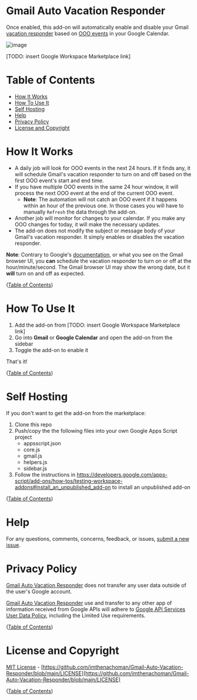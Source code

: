 # Gmail Auto Vacation Responder

Once enabled, this add-on will automatically enable and disable your Gmail [vacation responder](https://www.google.com/url?q=https://support.google.com/mail/answer/25922?hl%3Den%26co%3DGENIE.Platform%253DDesktop&source=gsuite-addons&ust=1639341891270000&usg=AOvVaw3qauSqjFqDLcqGeslhuExk) based on [OOO events](https://www.google.com/url?q=https://support.google.com/calendar/answer/7638168%23:~:text%3DShow%2520when%2520you%25E2%2580%2599re%2520out%2520of%2520office&source=gsuite-addons&ust=1639341891270000&usg=AOvVaw3r32VR5uUVD93g163pZFxR) in your Google Calendar.

![image](https://user-images.githubusercontent.com/83817/146289213-a6fac5d7-0e33-4863-b952-cd514a5d6030.png)

[TODO: insert Google Workspace Marketplace link]

# Table of Contents

- [How It Works](#how-it-works)
- [How To Use It](#how-to-use-it)
- [Self Hosting](#self-hosting)
- [Help](#help)
- [Privacy Policy](#privacy-policy)
- [License and Copyright](#license-and-copyright)

# How It Works

- A daily job will look for OOO events in the next 24 hours. If it finds any, it will schedule Gmail's vacation responder to turn on and off based on the first OOO event's start and end time.
- If you have multiple OOO events in the same 24 hour window, it will process the next OOO event at the end of the current OOO event.
  - **Note**: The automation will not catch an OOO event if it happens within an hour of the previous one. In those cases you will have to manually `Refresh` the data through the add-on.
- Another job will monitor for changes to your calendar. If you make any OOO changes for today, it will make the necessary updates.
- The add-on does not modify the subject or message body of your Gmail's vacation responder. It simply enables or disables the vacation responder.

**Note**: Contrary to Google's [documentation](https://www.google.com/url?q=https://support.google.com/mail/answer/25922%23:~:text%3DWhen%2520your%2520vacation%2520reply%2520is%2520sent&source=gsuite-addons&ust=1639520502738000&usg=AOvVaw2JuNMKhPInEtGM0yn3JD69), or what you see on the Gmail browser UI, you **can** schedule the vacation responder to turn on or off at the hour/minute/second. The Gmail browser UI may show the wrong date, but it **will** turn on and off as expected.

([Table of Contents](#table-of-contents))

# How To Use It

1. Add the add-on from [TODO: insert Google Workspace Marketplace link]
2. Go into **Gmail** or **Google Calendar** and open the add-on from the sidebar
3. Toggle the add-on to enable it

That's it!

([Table of Contents](#table-of-contents))

# Self Hosting

If you don't want to get the add-on from the marketplace:

1. Clone this repo
2. Push/copy the the following files into your own Google Apps Script project
   - appsscript.json
   - core.js
   - gmail.js
   - helpers.js
   - sidebar.js
3. Follow the instructions in https://developers.google.com/apps-script/add-ons/how-tos/testing-workspace-addons#install_an_unpublished_add-on to install an unpublished add-on

([Table of Contents](#table-of-contents))

# Help

For any questions, comments, concerns, feedback, or issues, [submit a new issue](https://github.com/imthenachoman/Gmail-Auto-Vacation-Responder/issues/new).

# Privacy Policy

[Gmail Auto Vacation Responder](https://github.com/imthenachoman/Gmail-Auto-Vacation-Responder) does not transfer any user data outside of the user's Google account. 

[Gmail Auto Vacation Responder](https://github.com/imthenachoman/Gmail-Auto-Vacation-Responder) use and transfer to any other app of information received from Google APIs will adhere to [Google API Services User Data Policy](https://developers.google.com/terms/api-services-user-data-policy#additional_requirements_for_specific_api_scopes), including the Limited Use requirements.

([Table of Contents](#table-of-contents))

# License and Copyright

[MIT License](https://github.com/imthenachoman/Gmail-Auto-Vacation-Responder/blob/main/LICENSE) - [https://github.com/imthenachoman/Gmail-Auto-Vacation-Responder/blob/main/LICENSE](https://github.com/imthenachoman/Gmail-Auto-Vacation-Responder/blob/main/LICENSE)

([Table of Contents](#table-of-contents))
